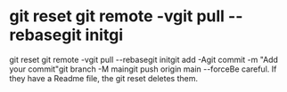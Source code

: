 # git reset git remote -vgit pull --rebasegit initgi 
 git reset git remote -vgit pull --rebasegit initgit add -Agit commit -m "Add your commit"git branch -M maingit push origin main --forceBe careful. If they have a Readme file, the git reset deletes them.